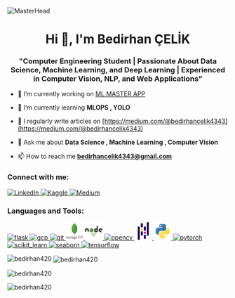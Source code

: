 ![MasterHead](https://media.licdn.com/dms/image/v2/D4D16AQEDc6iiSssnxg/profile-displaybackgroundimage-shrink_350_1400/profile-displaybackgroundimage-shrink_350_1400/0/1725396115115?e=1746057600&v=beta&t=5GFaAXAtphLPEUKuRc9f2xZBMJVwh1WBgttaYmWA3k0)

<h1 align="center">Hi 👋, I'm Bedirhan ÇELİK</h1>
<h3 align="center">"Computer Engineering Student | Passionate About Data Science, Machine Learning, and Deep Learning | Experienced in Computer Vision, NLP, and Web Applications"</h3>


- 🔭 I’m currently working on [ML MASTER APP](https://github.com/bedirhan420/ML_MASTER_APP)

- 🌱 I’m currently learning **MLOPS , YOLO**

- 📝 I regularly write articles on [https://medium.com/@bedirhancelik4343](https://medium.com/@bedirhancelik4343)

- 💬 Ask me about **Data Science , Machine Learning , Computer Vision**

- 📫 How to reach me **bedirhancelik4343@gmail.com**

<h3 align="left">Connect with me:</h3>
<p align="left">
  <a href="https://www.linkedin.com/in/bedirhan-celik-33899324a/" target="_blank">
    <img src="https://raw.githubusercontent.com/rahuldkjain/github-profile-readme-generator/master/src/images/icons/Social/linked-in-alt.svg" alt="LinkedIn" height="30" width="40" />
  </a>
  <a href="https://www.kaggle.com/bedirhanelik" target="_blank">
    <img src="https://raw.githubusercontent.com/rahuldkjain/github-profile-readme-generator/master/src/images/icons/Social/kaggle.svg" alt="Kaggle" height="30" width="40" />
  </a>
  <a href="https://medium.com/@bedirhancelik4343" target="_blank">
    <img src="https://raw.githubusercontent.com/rahuldkjain/github-profile-readme-generator/master/src/images/icons/Social/medium.svg" alt="Medium" height="30" width="40" />
  </a>
</p>

<h3 align="left">Languages and Tools:</h3>
<p align="left"> <a href="https://flask.palletsprojects.com/" target="_blank" rel="noreferrer"> <img src="https://www.google.com/url?sa=i&url=https%3A%2F%2Ficonduck.com%2Ficons%2F27362%2Fflask&psig=AOvVaw1-HGu7lnTPSGwpaLsvdRMW&ust=1740606886568000&source=images&cd=vfe&opi=89978449&ved=0CBQQjRxqFwoTCLCtoovo34sDFQAAAAAdAAAAABAE" alt="flask" width="40" height="40"/> </a> <a href="https://cloud.google.com" target="_blank" rel="noreferrer"> <img src="https://www.vectorlogo.zone/logos/google_cloud/google_cloud-icon.svg" alt="gcp" width="40" height="40"/> </a> <a href="https://git-scm.com/" target="_blank" rel="noreferrer"> <img src="https://www.vectorlogo.zone/logos/git-scm/git-scm-icon.svg" alt="git" width="40" height="40"/> </a> <a href="https://www.mongodb.com/" target="_blank" rel="noreferrer"> <img src="https://raw.githubusercontent.com/devicons/devicon/master/icons/mongodb/mongodb-original-wordmark.svg" alt="mongodb" width="40" height="40"/> </a> <a href="https://nodejs.org" target="_blank" rel="noreferrer"> <img src="https://raw.githubusercontent.com/devicons/devicon/master/icons/nodejs/nodejs-original-wordmark.svg" alt="nodejs" width="40" height="40"/> </a> <a href="https://opencv.org/" target="_blank" rel="noreferrer"> <img src="https://www.vectorlogo.zone/logos/opencv/opencv-icon.svg" alt="opencv" width="40" height="40"/> </a> <a href="https://pandas.pydata.org/" target="_blank" rel="noreferrer"> <img src="https://raw.githubusercontent.com/devicons/devicon/2ae2a900d2f041da66e950e4d48052658d850630/icons/pandas/pandas-original.svg" alt="pandas" width="40" height="40"/> </a> <a href="https://www.python.org" target="_blank" rel="noreferrer"> <img src="https://raw.githubusercontent.com/devicons/devicon/master/icons/python/python-original.svg" alt="python" width="40" height="40"/> </a> <a href="https://pytorch.org/" target="_blank" rel="noreferrer"> <img src="https://www.vectorlogo.zone/logos/pytorch/pytorch-icon.svg" alt="pytorch" width="40" height="40"/> </a> <a href="https://scikit-learn.org/" target="_blank" rel="noreferrer"> <img src="https://upload.wikimedia.org/wikipedia/commons/0/05/Scikit_learn_logo_small.svg" alt="scikit_learn" width="40" height="40"/> </a> <a href="https://seaborn.pydata.org/" target="_blank" rel="noreferrer"> <img src="https://seaborn.pydata.org/_images/logo-mark-lightbg.svg" alt="seaborn" width="40" height="40"/> </a> <a href="https://www.tensorflow.org" target="_blank" rel="noreferrer"> <img src="https://www.vectorlogo.zone/logos/tensorflow/tensorflow-icon.svg" alt="tensorflow" width="40" height="40"/> </a> </p>

<p><img align="left" src="https://github-readme-stats.vercel.app/api/top-langs?username=bedirhan420&show_icons=true&locale=en&layout=compact" alt="bedirhan420" /></p>

<p>&nbsp;<img align="center" src="https://github-readme-stats.vercel.app/api?username=bedirhan420&show_icons=true&locale=en" alt="bedirhan420" /></p>

<p><img align="center" src="https://github-readme-streak-stats.herokuapp.com/?user=bedirhan420&" alt="bedirhan420" /></p>

<p align="left"> <img src="https://komarev.com/ghpvc/?username=bedirhan420&label=Profile%20views&color=0e75b6&style=flat" alt="bedirhan420" /> </p>

